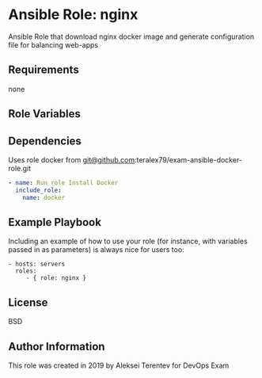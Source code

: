 Ansible Role: nginx 
===================

Ansible Role that download nginx docker image and generate configuration file for balancing web-apps

Requirements
------------

none

Role Variables
--------------


Dependencies
------------

Uses role docker from git@github.com:teralex79/exam-ansible-docker-role.git

```yaml
- name: Run role Install Docker
  include_role:
    name: docker
```

Example Playbook
----------------

Including an example of how to use your role (for instance, with variables passed in as parameters) is always nice for users too:

    - hosts: servers
      roles:
         - { role: nginx }

License
-------

BSD

Author Information
------------------
This role was created in 2019 by Aleksei Terentev for DevOps Exam
